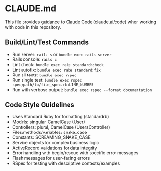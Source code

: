 # CLAUDE.md

This file provides guidance to Claude Code (claude.ai/code) when working with code in this repository.

## Build/Lint/Test Commands
- Run server: `rails s` or `bundle exec rails server`
- Rails console: `rails c` 
- Lint check: `bundle exec rake standard:check`
- Lint autofix: `bundle exec rake standard:fix`
- Run all tests: `bundle exec rspec`
- Run single test: `bundle exec rspec spec/path/to/file_spec.rb:LINE_NUMBER`
- Run with verbose output: `bundle exec rspec --format documentation`

## Code Style Guidelines
- Uses Standard Ruby for formatting (standardrb)
- Models: singular, CamelCase (User)
- Controllers: plural, CamelCase (UsersController)
- Files/methods/variables: snake_case
- Constants: SCREAMING_SNAKE_CASE
- Service objects for complex business logic
- ActiveRecord validations for data integrity
- Error handling with begin/rescue with specific error messages
- Flash messages for user-facing errors
- RSpec for testing with descriptive contexts/examples